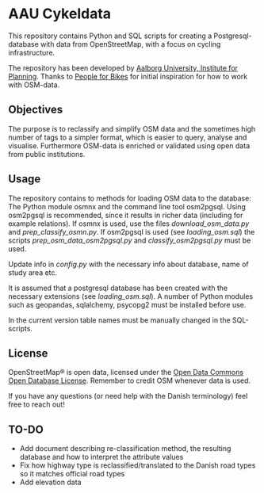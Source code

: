 # AAU Cykeldata

This repository contains Python and SQL scripts for creating a Postgresql-database with data from OpenStreetMap, with a focus on cycling infrastructure.

The repository has been developed by [Aalborg University, Institute for Planning](https://www.plan.aau.dk/).
Thanks to [People for Bikes](https://peopleforbikes.org/) for initial inspiration for how to work with OSM-data.

## Objectives
The purpose is to reclassify and simplify OSM data and the sometimes high number of tags to a simpler format, which is easier to query, analyse and visualise.
Furthermore OSM-data is enriched or validated using open data from public institutions.


## Usage
The repository contains to methods for loading OSM data to the database: The Python module osmnx and the command line tool osm2pgsql.
Using osm2pgsql is recommended, since it results in richer data (including for example relations).
If osmnx is used, use the files *download_osm_data.py* and *prep_classify_osmn.py*. 
If osm2pgsql is used (see *loading_osm.sql*) the scripts *prep_osm_data_osm2pgsql.py* and *classify_osm2pgsql.py* must be used.

Update info in *config.py* with the necessary info about database, name of study area etc.

It is assumed that a postgresql database has been created with the necessary extensions (see *loading_osm.sql*).
A number of Python modules such as geopandas, sqlalchemy, psycopg2 must be installed before use.

In the current version table names must be manually changed in the SQL-scripts.

## License
OpenStreetMap® is open data, licensed under the [Open Data Commons Open Database License](https://www.openstreetmap.org/copyright).
Remember to credit OSM whenever data is used.


If you have any questions (or need help with the Danish terminology) feel free to reach out!


## TO-DO
- Add document describing re-classification method, the resulting database and how to interpret the attribute values
- Fix how highway type is reclassified/translated to the Danish road types so it matches official road types
- Add elevation data



